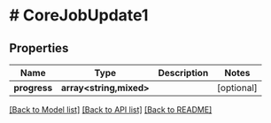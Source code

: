# # CoreJobUpdate1

## Properties

Name | Type | Description | Notes
------------ | ------------- | ------------- | -------------
**progress** | **array<string,mixed>** |  | [optional]

[[Back to Model list]](../../README.md#models) [[Back to API list]](../../README.md#endpoints) [[Back to README]](../../README.md)
